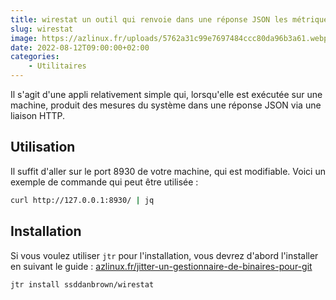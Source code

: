 ```yaml
---
title: wirestat un outil qui renvoie dans une réponse JSON les métriques de votre système
slug: wirestat
image: https://azlinux.fr/uploads/5762a31c99e7697484ccc80da96b3a61.webp
date: 2022-08-12T09:00:00+02:00
categories:
    - Utilitaires
---
```


Il s'agit d'une appli relativement simple qui, lorsqu'elle est exécutée sur une machine, produit des mesures du système dans une réponse JSON via une liaison HTTP.

## Utilisation

Il suffit d'aller sur le port 8930 de votre machine, qui est modifiable. Voici un exemple de commande qui peut être utilisée :

```bash
curl http://127.0.0.1:8930/ | jq
```

## Installation

Si vous voulez utiliser `jtr` pour l'installation, vous devrez d'abord l'installer en suivant le guide : [azlinux.fr/jitter-un-gestionnaire-de-binaires-pour-git](https://azlinux.fr/jitter-un-gestionnaire-de-binaires-pour-git)

```bash
jtr install ssddanbrown/wirestat
```
